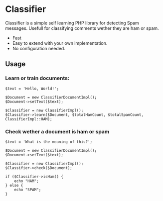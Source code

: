 
# Classifier 

Classifier is a simple self learning PHP library for detecting Spam messages.
Usefull for classifying comments wether they are ham or spam.

* Fast
* Easy to extend with your own implementation.
* No configuration needed.

## Usage

### Learn or train documents:

	$text = 'Hello, World!';

	$Document = new ClassifierDocumentImpl();
	$Document->setText($text);

	$Classifier = new ClassifierImpl();
	$Classifier->learn($Document, $totalHamCount, $totalSpamCount, ClassifierImpl::HAM);

### Check wether a document is ham or spam

	$text = 'What is the meaning of this?';

	$Document = new ClassifierDocumentImpl();
	$Document->setText($text);

	$Classifier = new ClassifierImpl();
	$Classifier->check($Document);

	if ($Classifier->isHam() {
		echo "HAM";
	} else {
		echo "SPAM";
	}
